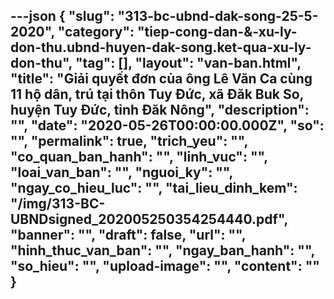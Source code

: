 ---json
{
    "slug": "313-bc-ubnd-dak-song-25-5-2020",
    "category": "tiep-cong-dan-&-xu-ly-don-thu.ubnd-huyen-dak-song.ket-qua-xu-ly-don-thu",
    "tag": [],
    "layout": "van-ban.html",
    "title": "Giải quyết đơn của ông Lê Văn Ca cùng 11 hộ dân, trú tại thôn Tuy Đức, xã Đăk Buk So, huyện Tuy Đức, tỉnh Đăk Nông",
    "description": "",
    "date": "2020-05-26T00:00:00.000Z",
    "so": "",
    "permalink": true,
    "trich_yeu": "",
    "co_quan_ban_hanh": "",
    "linh_vuc": "",
    "loai_van_ban": "",
    "nguoi_ky": "",
    "ngay_co_hieu_luc": "",
    "tai_lieu_dinh_kem": "/img/313-BC-UBNDsigned_202005250354254440.pdf",
    "banner": "",
    "draft": false,
    "url": "",
    "hinh_thuc_van_ban": "",
    "ngay_ban_hanh": "",
    "so_hieu": "",
    "upload-image": "",
    "__content__": ""
}
---
